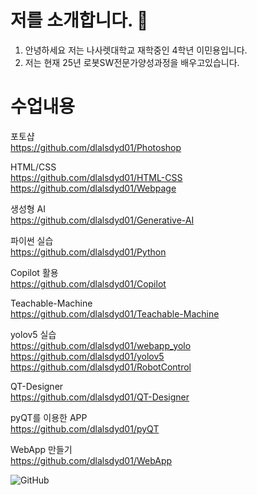 # 저를 소개합니다. 👋


1. 안녕하세요 저는 나사렛대학교 재학중인 4학년 이민용입니다.
2. 저는 현재 25년 로봇SW전문가양성과정을 배우고있습니다.



# 수업내용

포토샵  
https://github.com/dlalsdyd01/Photoshop  

HTML/CSS  
https://github.com/dlalsdyd01/HTML-CSS  
https://github.com/dlalsdyd01/Webpage  

생성형 AI  
https://github.com/dlalsdyd01/Generative-AI  

파이썬 실습  
https://github.com/dlalsdyd01/Python  
  
Copilot 활용  
https://github.com/dlalsdyd01/Copilot  
  
Teachable-Machine  
https://github.com/dlalsdyd01/Teachable-Machine  

yolov5 실습  
https://github.com/dlalsdyd01/webapp_yolo  
https://github.com/dlalsdyd01/yolov5  
https://github.com/dlalsdyd01/RobotControl  

QT-Designer  
https://github.com/dlalsdyd01/QT-Designer  
  
pyQT를 이용한 APP  
https://github.com/dlalsdyd01/pyQT  

WebApp 만들기  
https://github.com/dlalsdyd01/WebApp  


  

![GitHub](https://img.shields.io/badge/GitHub-181717?style=for-the-badge&logo=github&logoColor=white)
